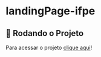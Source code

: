 # landingPage-ifpe

## 🔗 Rodando o Projeto

Para acessar o projeto <a href="https://rafael-vas.github.io/landingPage-ifpe/" target="_blank">clique aqui</a>!
